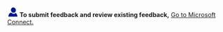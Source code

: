 <Token> [![Go to Microsoft Connect](../../Images\Image\ImageNotContaina/needhelp_person_icon.png)](https://connect.microsoft.com/SQLServer/Feedback) **To submit feedback and review existing feedback,** [Go to Microsoft Connect.](https://connect.microsoft.com/SQLServer/Feedback) </Token>
